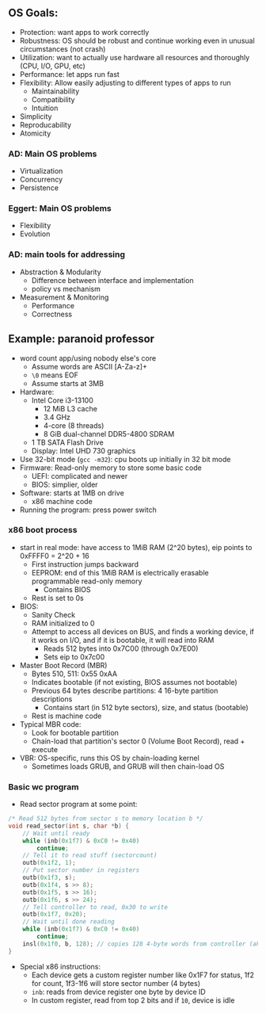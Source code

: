 ## OS Goals:
- Protection: want apps to work correctly
- Robustness: OS should be robust and continue working even in unusual circumstances (not crash)
- Utilization: want to actually use hardware all resources and thoroughly (CPU, I/O, GPU, etc)
- Performance: let apps run fast
- Flexibility: Allow easily adjusting to different types of apps to run
	- Maintainability
	- Compatibility
	- Intuition
- Simplicity
- Reproducability
- Atomicity
### AD: Main OS problems
- Virtualization
- Concurrency
- Persistence
### Eggert: Main OS problems
- Flexibility
- Evolution
### AD: main tools for addressing
- Abstraction & Modularity
	- Difference between interface and implementation
	- policy vs mechanism
- Measurement & Monitoring
	- Performance
	- Correctness
## Example: paranoid professor
- word count app/using nobody else's core
	- Assume words are ASCII [A-Za-z]+
	- `\0` means EOF
	-  Assume starts at 3MB
- Hardware:
	- Intel Core i3-13100
		- 12 MiB L3 cache
		- 3.4 GHz
		- 4-core (8 threads)
		- 8 GiB dual-channel DDR5-4800 SDRAM
	- 1 TB SATA Flash Drive
	- Display: Intel UHD 730 graphics
- Use 32-bit mode (`gcc -m32`): cpu boots up initially in 32 bit mode
- Firmware: Read-only memory to store some basic code
	- UEFI: complicated and newer
	- BIOS: simplier, older
- Software: starts at 1MB on drive
	- x86 machine code
- Running the program: press power switch
### x86 boot process
- start in real mode: have access to 1MiB RAM (2^20 bytes), eip points to 0xFFFF0 = 2^20 + 16
	- First instruction jumps backward
	- EEPROM: end of this 1MiB RAM is electrically erasable programmable read-only memory
		- Contains BIOS
	- Rest is set to 0s
- BIOS:
	- Sanity Check
	- RAM initialized to 0
	- Attempt to access all devices on BUS, and finds a working device, if it works on I/O, and if it is bootable, it will read into RAM
		- Reads 512 bytes into 0x7C00 (through 0x7E00)
		- Sets eip to 0x7c00
- Master Boot Record (MBR)
	- Bytes 510, 511: 0x55 0xAA
	- Indicates bootable (if not existing, BIOS assumes not bootable)
	- Previous 64 bytes describe partitions: 4 16-byte partition descriptions
		- Contains start (in 512 byte sectors), size, and status (bootable)
	- Rest is machine code
- Typical MBR code:
	- Look for bootable partition
	- Chain-load that partition's sector 0 (Volume Boot Record), read + execute
- VBR: OS-specific, runs this OS by chain-loading kernel
	- Sometimes loads GRUB, and GRUB will then chain-load OS
### Basic wc program
- Read sector program at some point:
```c
/* Read 512 bytes from sector s to memory location b */
void read_sector(int s, char *b) {
	// Wait until ready
	while (inb(0x1f7) & 0xC0 != 0x40)
		continue;
	// Tell it to read stuff (sectorcount)
	outb(0x1f2, 1);
	// Put sector number in registers
	outb(0x1f3, s);
	outb(0x1f4, s >> 8);
	outb(0x1f5, s >> 16);
	outb(0x1f6, s >> 24);
	// Tell controller to read, 0x30 to write
	outb(0x1f7, 0x20);
	// Wait until done reading
	while (inb(0x1f7) & 0xC0 != 0x40)
		continue;
	insl(0x1f0, b, 128); // copies 128 4-byte words from controller (aka same register over and over) into our ram at b
}

```
- Special x86 instructions:
	- Each device gets a custom register number like 0x1F7 for status, 1f2 for count, 1f3-1f6 will store sector number (4 bytes)
	- `inb`: reads from device register one byte by device ID
	- In custom register, read from top 2 bits and if `10`, device is idle
